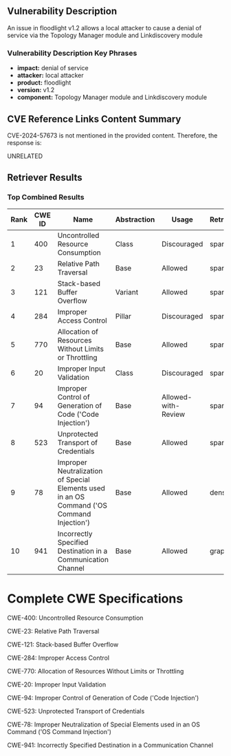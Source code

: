 ## Vulnerability Description
An issue in floodlight v1.2 allows a local attacker to cause a denial of service via the Topology Manager module and Linkdiscovery module

### Vulnerability Description Key Phrases
- **impact:** denial of service
- **attacker:** local attacker
- **product:** floodlight
- **version:** v1.2
- **component:** Topology Manager module and Linkdiscovery module

## CVE Reference Links Content Summary
CVE-2024-57673 is not mentioned in the provided content. Therefore, the response is:

UNRELATED

## Retriever Results

### Top Combined Results

| Rank | CWE ID | Name | Abstraction | Usage  | Retrievers | Individual Scores |
|------|--------|------|-------------|-------|------------|-------------------|
| 1 | 400 | Uncontrolled Resource Consumption | Class | Discouraged | sparse | 0.050 |
| 2 | 23 | Relative Path Traversal | Base | Allowed | sparse | 0.050 |
| 3 | 121 | Stack-based Buffer Overflow | Variant | Allowed | sparse | 0.049 |
| 4 | 284 | Improper Access Control | Pillar | Discouraged | sparse | 0.049 |
| 5 | 770 | Allocation of Resources Without Limits or Throttling | Base | Allowed | sparse | 0.048 |
| 6 | 20 | Improper Input Validation | Class | Discouraged | sparse | 0.047 |
| 7 | 94 | Improper Control of Generation of Code ('Code Injection') | Base | Allowed-with-Review | sparse | 0.047 |
| 8 | 523 | Unprotected Transport of Credentials | Base | Allowed | sparse | 0.047 |
| 9 | 78 | Improper Neutralization of Special Elements used in an OS Command ('OS Command Injection') | Base | Allowed | dense | 0.530 |
| 10 | 941 | Incorrectly Specified Destination in a Communication Channel | Base | Allowed | graph | 0.002 |



# Complete CWE Specifications

CWE-400: Uncontrolled Resource Consumption

CWE-23: Relative Path Traversal

CWE-121: Stack-based Buffer Overflow

CWE-284: Improper Access Control

CWE-770: Allocation of Resources Without Limits or Throttling

CWE-20: Improper Input Validation

CWE-94: Improper Control of Generation of Code ('Code Injection')

CWE-523: Unprotected Transport of Credentials

CWE-78: Improper Neutralization of Special Elements used in an OS Command ('OS Command Injection')

CWE-941: Incorrectly Specified Destination in a Communication Channel